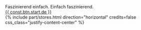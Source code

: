 <div class="text-center">
    <div class="sketcho sketcho-sketchometry sketcho-xxl lh-base"></div>
    <div class="smallest">
        Faszinierend einfach. Einfach faszinierend.
    </div>
</div>
<div class="text-center">
    <a href="{{ const.url.start }}" target="_blank" class="btn btn-secondary-gradient rounded-max h-fix-md py-0 px-3" style="width:150px;">
        <div class="d-flex justify-content-center align-items-center w-100 h-100">
            <div class="sketcho sketcho-compass-cursor sketcho-lg"></div>
            <div class="ms-2">
                {{ const.btn.start.de }}
            </div>
        </div>
    </a>
</div>
{% include part/stores.html direction="horizontal" credits=false css_class="justify-content-center" %}